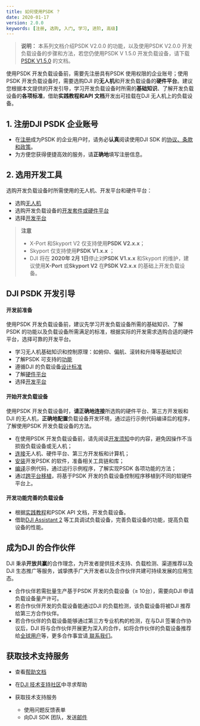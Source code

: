 ```yaml
---
title: 如何使用PSDK ？
date: 2020-01-17
version: 2.0.0
keywords: [注册, 选购, 入门, 学习, 进阶, 高级]
---
```

> **说明：** 本系列文档介绍PSDK V2.0.0 的功能，以及使用PSDK V2.0.0 开发负载设备的步骤和方法，若您仍使用PSDK V 1.5.0 开发负载设备，请下载[PSDK V1.5.0](https://terra-1-g.djicdn.com/71a7d383e71a4fb8887a310eb746b47f/psdk/payload-sdk-doc-1.0.zip) 的文档。

使用PSDK 开发负载设备前，需要先注册具有PSDK 使用权限的企业账号；使用PSDK 开发负载设备时，需要选购DJI 的**无人机**和开发负载设备的**硬件平台**。建议您根据本文提供的开发引导，学习开发负载设备时所需的**基础知识**、了解开发负载设备的**各项标准**，借助**实践教程和API 文档**开发出可挂载在DJI 无人机上的负载设备。

## 1. 注册DJI PSDK 企业账号

* 在<a href="https://developer.dji.com/payload-sdk/apply/" target="_blank">注册</a>成为PSDK 的企业用户时，请务必**认真**阅读使用DJI SDK 的<a href="https://developer.dji.com/cn/policies/privacy/">协议、条款和政策</a>。
* 为方便您获得便捷高效的服务，请**正确地**填写注册信息。

## 2. 选用开发工具
选购开发负载设备时所需使用的无人机、开发平台和硬件平台：

* 选购<a href="https://www.dji.com/cn/products/compare-m200-series?site=brandsite&from=nav" target="_blank" >无人机</a>
* 选购开发负载设备的[开发套件或硬件平台](../guide/hardware.html)
* 选择[开发平台](../guide/platform.html)

> **注意**
> * X-Port 和Skyport V2 仅支持使用**PSDK V2.x.x**；
> * Skyport 仅支持使用**PSDK V1.x.x** ；
> * DJI 将在 **2020年 2月 1日**停止对**PSDK V1.x.x** 和Skyport 的维护，建议使用**X-Port** 或**Skyport V2** 在**PSDK V2.x.x** 的基础上开发负载设备。

## DJI PSDK 开发引导

#### 开发前准备
使用PSDK 开发负载设备前，建议先学习开发负载设备所需的基础知识、了解PSDK 的功能以及负载设备所需满足的标准，根据实际的开发需求选购合适的硬件平台，选择可靠的开发平台。

* 学习无人机基础知识和控制原理：如俯仰、偏航、滚转和升降等基础知识  
* 了解PSDK 可支持的[功能](./feature-list.html)   
* 遵循DJI 的负载设备[设计标准](../guide/payload-criterion.html)   
* 了解[硬件平台](../guide/hardware.html)   
* 选择[开发平台](../guide/platform.html)    

#### 开始开发负载设备
使用PSDK 开发负载设备时，**请正确地连接**所选购的硬件平台、第三方开发板和DJI 的无人机，**正确地配置**负载设备开发环境，通过运行示例代码编译后的程序，了解使用PSDK 开发负载设备的方法。

* 在使用PSDK 开发负载设备前，请先阅读[开发须知](../workflow/attention.html)中的内容，避免因操作不当损毁负载设备或无人机；
* [连接](../workflow/device-connection.html)无人机、硬件平台、第三方开发板和计算机；
* [安装](../workflow/development-environment.html)开发PSDK 的软件，准备相关工具链和库；
* [编译](../workflow/run-the-sample.html)示例代码，通过运行示例程序，了解实现PSDK 各项功能的方法；
* 通过[跨平台移植](../tutorial/Porting.html)，将基于PSDK 开发的负载设备控制程序移植到不同的软硬件平台上。

#### 开发功能完善的负载设备
* 根据[实践教程](../tutorial/initial.html)和PSDK API 文档，开发负载设备。
* 借助[DJI Assistant 2](https://www.dji.com/cn/downloads) 等工具调试负载设备，完善负载设备的功能，提高负载设备的性能。

## 成为DJI 的合作伙伴
DJI 秉承**开放共赢**的合作理念，为开发者提供技术支持、负载检测、渠道推荐以及DJI 生态推广等服务，诚挚携手广大开发者以及合作伙伴共建可持续发展的应用生态。

* 合作伙伴若需批量生产基于PSDK 开发的负载设备（≥ 10台），需要向DJI 申请负载设备量产许可。
* 若合作伙伴开发的负载设备能通过DJI 的负载检测，该负载设备将被DJI 推荐给第三方合作伙伴。
* 若合作伙伴的负载设备能够通过第三方专业机构的检测，在与DJI 签署合作协议后，DJI 将与合作伙伴开展更为深入的合作，如将合作伙伴的负载设备推荐给<a href="https://www.dji.com/cn/products/enterprise#partner-payloads">全球用户</a>等，更多合作事宜请<a href="mailto:dev@dji.com"> 联系我们</a>。

## 获取技术支持服务

* 查看<a href="../faq/index.html">帮助文档</a>

* 在<a href="https://djisdksupport.zendesk.com/hc/zh-cn/community/topics">DJI 技术支持社区</a>中寻求帮助  

* 获取技术支持服务  
	* 使用<a herf="https://formcrafts.com/a/dji-developer-feedback-cn">问题反馈</a>表单  
	* 向DJI SDK 团队，发送<a href="mailto:dev@dji.com">邮件</a>
